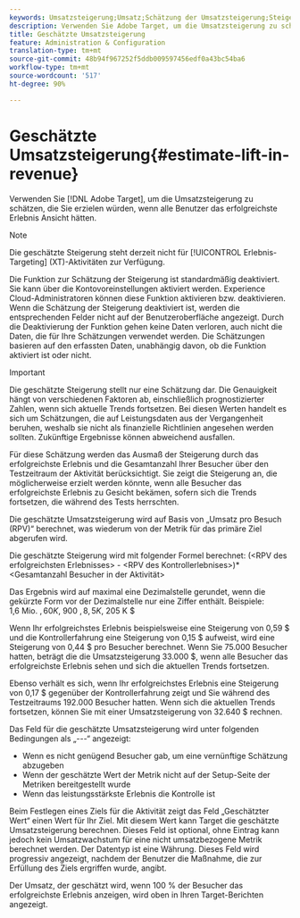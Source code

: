 ```yaml
---
keywords: Umsatzsteigerung;Umsatz;Schätzung der Umsatzsteigerung;Steigerung berechnen;geschätzter Wert
description: Verwenden Sie Adobe Target, um die Umsatzsteigerung zu schätzen, die Sie erzielen würden, wenn alle Benutzer das Gewinner-Erlebnis Ansicht hätten.
title: Geschätzte Umsatzsteigerung
feature: Administration & Configuration
translation-type: tm+mt
source-git-commit: 48b94f967252f5ddb009597456edf0a43bc54ba6
workflow-type: tm+mt
source-wordcount: '517'
ht-degree: 90%

---
```



# Geschätzte Umsatzsteigerung{#estimate-lift-in-revenue}

Verwenden Sie [!DNL Adobe Target], um die Umsatzsteigerung zu schätzen, die Sie erzielen würden, wenn alle Benutzer das erfolgreichste Erlebnis Ansicht hätten.

>[!NOTE]
>
>Die geschätzte Steigerung steht derzeit nicht für [!UICONTROL Erlebnis-Targeting] (XT)-Aktivitäten zur Verfügung.

Die Funktion zur Schätzung der Steigerung ist standardmäßig deaktiviert. Sie kann über die Kontovoreinstellungen aktiviert werden. Experience Cloud-Administratoren können diese Funktion aktivieren bzw. deaktivieren. Wenn die Schätzung der Steigerung deaktiviert ist, werden die entsprechenden Felder nicht auf der Benutzeroberfläche angezeigt. Durch die Deaktivierung der Funktion gehen keine Daten verloren, auch nicht die Daten, die für Ihre Schätzungen verwendet werden. Die Schätzungen basieren auf den erfassten Daten, unabhängig davon, ob die Funktion aktiviert ist oder nicht.

>[!IMPORTANT]
>
>Die geschätzte Steigerung stellt nur eine Schätzung dar. Die Genauigkeit hängt von verschiedenen Faktoren ab, einschließlich prognostizierter Zahlen, wenn sich aktuelle Trends fortsetzen. Bei diesen Werten handelt es sich um Schätzungen, die auf Leistungsdaten aus der Vergangenheit beruhen, weshalb sie nicht als finanzielle Richtlinien angesehen werden sollten. Zukünftige Ergebnisse können abweichend ausfallen.

Für diese Schätzung werden das Ausmaß der Steigerung durch das erfolgreichste Erlebnis und die Gesamtanzahl Ihrer Besucher über den Testzeitraum der Aktivität berücksichtigt. Sie zeigt die Steigerung an, die möglicherweise erzielt werden könnte, wenn alle Besucher das erfolgreichste Erlebnis zu Gesicht bekämen, sofern sich die Trends fortsetzen, die während des Tests herrschten.

Die geschätzte Umsatzsteigerung wird auf Basis von „Umsatz pro Besuch (RPV)“ berechnet, was wiederum von der Metrik für das primäre Ziel abgerufen wird.

Die geschätzte Steigerung wird mit folgender Formel berechnet: (&lt;RPV des erfolgreichsten Erlebnisses> - &lt;RPV des Kontrollerlebnises>)*&lt;Gesamtanzahl Besucher in der Aktivität>

Das Ergebnis wird auf maximal eine Dezimalstelle gerundet, wenn die gekürzte Form vor der Dezimalstelle nur eine Ziffer enthält. Beispiele: 1,6 Mio. $, 60 K $, 900 $, 8,5 K $, 205 K $

Wenn Ihr erfolgreichstes Erlebnis beispielsweise eine Steigerung von 0,59 $ und die Kontrollerfahrung eine Steigerung von 0,15 $ aufweist, wird eine Steigerung von 0,44 $ pro Besucher berechnet. Wenn Sie 75.000 Besucher hatten, beträgt die die Umsatzsteigerung 33.000 $, wenn alle Besucher das erfolgreichste Erlebnis sehen und sich die aktuellen Trends fortsetzen.

Ebenso verhält es sich, wenn Ihr erfolgreichstes Erlebnis eine Steigerung von 0,17 $ gegenüber der Kontrollerfahrung zeigt und Sie während des Testzeitraums 192.000 Besucher hatten. Wenn sich die aktuellen Trends fortsetzen, können Sie mit einer Umsatzsteigerung von 32.640 $ rechnen.

Das Feld für die geschätzte Umsatzsteigerung wird unter folgenden Bedingungen als „---“ angezeigt:

* Wenn es nicht genügend Besucher gab, um eine vernünftige Schätzung abzugeben
* Wenn der geschätzte Wert der Metrik nicht auf der Setup-Seite der Metriken bereitgestellt wurde
* Wenn das leistungsstärkste Erlebnis die Kontrolle ist

Beim Festlegen eines Ziels für die Aktivität zeigt das Feld „Geschätzter Wert“ einen Wert für Ihr Ziel. Mit diesem Wert kann Target die geschätzte Umsatzsteigerung berechnen. Dieses Feld ist optional, ohne Eintrag kann jedoch kein Umsatzwachstum für eine nicht umsatzbezogene Metrik berechnet werden. Der Datentyp ist eine Währung. Dieses Feld wird progressiv angezeigt, nachdem der Benutzer die Maßnahme, die zur Erfüllung des Ziels ergriffen wurde, angibt.

Der Umsatz, der geschätzt wird, wenn 100 % der Besucher das erfolgreichste Erlebnis anzeigen, wird oben in Ihren Target-Berichten angezeigt.
